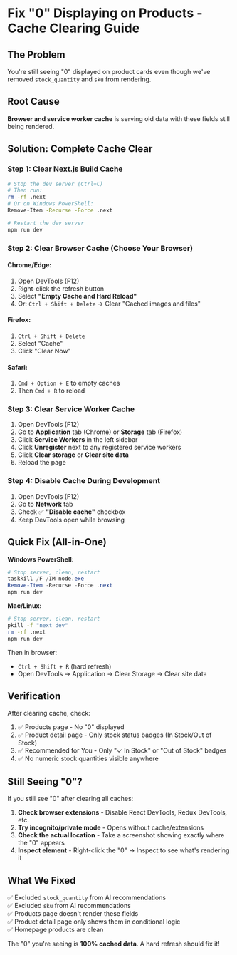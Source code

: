 # Fix "0" Displaying on Products - Cache Clearing Guide

## The Problem
You're still seeing "0" displayed on product cards even though we've removed `stock_quantity` and `sku` from rendering.

## Root Cause
**Browser and service worker cache** is serving old data with these fields still being rendered.

## Solution: Complete Cache Clear

### Step 1: Clear Next.js Build Cache
```bash
# Stop the dev server (Ctrl+C)
# Then run:
rm -rf .next
# Or on Windows PowerShell:
Remove-Item -Recurse -Force .next

# Restart the dev server
npm run dev
```

### Step 2: Clear Browser Cache (Choose Your Browser)

#### Chrome/Edge:
1. Open DevTools (F12)
2. Right-click the refresh button
3. Select **"Empty Cache and Hard Reload"**
4. Or: `Ctrl + Shift + Delete` → Clear "Cached images and files"

#### Firefox:
1. `Ctrl + Shift + Delete`
2. Select "Cache"
3. Click "Clear Now"

#### Safari:
1. `Cmd + Option + E` to empty caches
2. Then `Cmd + R` to reload

### Step 3: Clear Service Worker Cache
1. Open DevTools (F12)
2. Go to **Application** tab (Chrome) or **Storage** tab (Firefox)
3. Click **Service Workers** in the left sidebar
4. Click **Unregister** next to any registered service workers
5. Click **Clear storage** or **Clear site data**
6. Reload the page

### Step 4: Disable Cache During Development
1. Open DevTools (F12)
2. Go to **Network** tab
3. Check ✅ **"Disable cache"** checkbox
4. Keep DevTools open while browsing

## Quick Fix (All-in-One)

**Windows PowerShell:**
```powershell
# Stop server, clean, restart
taskkill /F /IM node.exe
Remove-Item -Recurse -Force .next
npm run dev
```

**Mac/Linux:**
```bash
# Stop server, clean, restart
pkill -f "next dev"
rm -rf .next
npm run dev
```

Then in browser:
- `Ctrl + Shift + R` (hard refresh)
- Open DevTools → Application → Clear Storage → Clear site data

## Verification

After clearing cache, check:
1. ✅ Products page - No "0" displayed
2. ✅ Product detail page - Only stock status badges (In Stock/Out of Stock)
3. ✅ Recommended for You - Only "✓ In Stock" or "Out of Stock" badges
4. ✅ No numeric stock quantities visible anywhere

## Still Seeing "0"?

If you still see "0" after clearing all caches:

1. **Check browser extensions** - Disable React DevTools, Redux DevTools, etc.
2. **Try incognito/private mode** - Opens without cache/extensions
3. **Check the actual location** - Take a screenshot showing exactly where the "0" appears
4. **Inspect element** - Right-click the "0" → Inspect to see what's rendering it

## What We Fixed

✅ Excluded `stock_quantity` from AI recommendations  
✅ Excluded `sku` from AI recommendations  
✅ Products page doesn't render these fields  
✅ Product detail page only shows them in conditional logic  
✅ Homepage products are clean  

The "0" you're seeing is **100% cached data**. A hard refresh should fix it!

